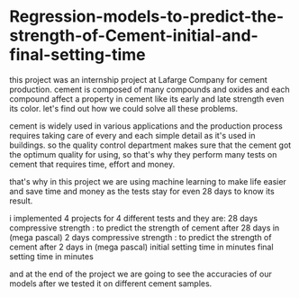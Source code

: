 # Regression-models-to-predict-the-strength-of-Cement-initial-and-final-setting-time
this project was an internship project at Lafarge Company for cement production. cement is composed of many compounds and oxides and each compound affect a property in cement like its early and late strength even its color. let's find out how we could solve all these problems.

cement is widely used in various applications and the production process requires taking care of every and each simple detail as it's used in buildings. so the quality control department makes sure that the cement got the optimum quality for using, so that's why they perform many tests on cement that requires time, effort and money.

that's why in this project we are using machine learning to make life easier and save time and money as the tests stay for even 28 days to know its result.

i implemented 4 projects for 4 different tests and they are:
28 days compressive strength : to predict the strength of cement after 28 days in (mega pascal)
 2 days compressive strength : to predict the strength of cement after  2 days in (mega pascal)
initial setting time in minutes
final   setting time in minutes

and at the end of the project we are going to see the accuracies of our models after we tested it on different cement samples.
